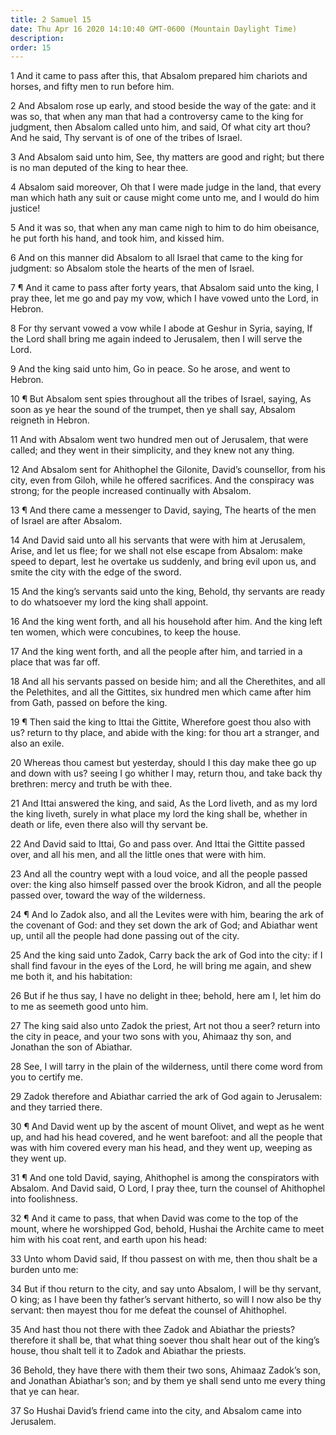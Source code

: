 ```yaml
---
title: 2 Samuel 15
date: Thu Apr 16 2020 14:10:40 GMT-0600 (Mountain Daylight Time)
description: 
order: 15
---
```


<p>
  1 And it came to pass after this, that Absalom prepared him chariots and
  horses, and fifty men to run before him.
</p>
<p>
  2 And Absalom rose up early, and stood beside the way of the gate: and it was
  so, that when any man that had a controversy came to the king for judgment,
  then Absalom called unto him, and said, Of what city art thou? And he said,
  Thy servant is of one of the tribes of Israel.
</p>
<p>
  3 And Absalom said unto him, See, thy matters are good and right; but there is
  no man deputed of the king to hear thee.
</p>
<p>
  4 Absalom said moreover, Oh that I were made judge in the land, that every man
  which hath any suit or cause might come unto me, and I would do him justice!
</p>
<p>
  5 And it was so, that when any man came nigh to him to do him obeisance, he
  put forth his hand, and took him, and kissed him.
</p>
<p>
  6 And on this manner did Absalom to all Israel that came to the king for
  judgment: so Absalom stole the hearts of the men of Israel.
</p>
<p>
  7 &#xB6; And it came to pass after forty years, that Absalom said unto the
  king, I pray thee, let me go and pay my vow, which I have vowed unto the Lord,
  in Hebron.
</p>
<p>
  8 For thy servant vowed a vow while I abode at Geshur in Syria, saying, If the
  Lord shall bring me again indeed to Jerusalem, then I will serve the Lord.
</p>
<p>
  9 And the king said unto him, Go in peace. So he arose, and went to Hebron.
</p>
<p>
  10 &#xB6; But Absalom sent spies throughout all the tribes of Israel, saying,
  As soon as ye hear the sound of the trumpet, then ye shall say, Absalom
  reigneth in Hebron.
</p>
<p>
  11 And with Absalom went two hundred men out of Jerusalem, that were called;
  and they went in their simplicity, and they knew not any thing.
</p>
<p>
  12 And Absalom sent for Ahithophel the Gilonite, David&#x2019;s counsellor,
  from his city, even from Giloh, while he offered sacrifices. And the
  conspiracy was strong; for the people increased continually with Absalom.
</p>
<p>
  13 &#xB6; And there came a messenger to David, saying, The hearts of the men
  of Israel are after Absalom.
</p>
<p>
  14 And David said unto all his servants that were with him at Jerusalem,
  Arise, and let us flee; for we shall not else escape from Absalom: make speed
  to depart, lest he overtake us suddenly, and bring evil upon us, and smite the
  city with the edge of the sword.
</p>
<p>
  15 And the king&#x2019;s servants said unto the king, Behold, thy servants are
  ready to do whatsoever my lord the king shall appoint.
</p>
<p>
  16 And the king went forth, and all his household after him. And the king left
  ten women, which were concubines, to keep the house.
</p>
<p>
  17 And the king went forth, and all the people after him, and tarried in a
  place that was far off.
</p>
<p>
  18 And all his servants passed on beside him; and all the Cherethites, and all
  the Pelethites, and all the Gittites, six hundred men which came after him
  from Gath, passed on before the king.
</p>
<p>
  19 &#xB6; Then said the king to Ittai the Gittite, Wherefore goest thou also
  with us? return to thy place, and abide with the king: for thou art a
  stranger, and also an exile.
</p>
<p>
  20 Whereas thou camest but yesterday, should I this day make thee go up and
  down with us? seeing I go whither I may, return thou, and take back thy
  brethren: mercy and truth be with thee.
</p>
<p>
  21 And Ittai answered the king, and said, As the Lord liveth, and as my lord
  the king liveth, surely in what place my lord the king shall be, whether in
  death or life, even there also will thy servant be.
</p>
<p>
  22 And David said to Ittai, Go and pass over. And Ittai the Gittite passed
  over, and all his men, and all the little ones that were with him.
</p>
<p>
  23 And all the country wept with a loud voice, and all the people passed over:
  the king also himself passed over the brook Kidron, and all the people passed
  over, toward the way of the wilderness.
</p>
<p>
  24 &#xB6; And lo Zadok also, and all the Levites were with him, bearing the
  ark of the covenant of God: and they set down the ark of God; and Abiathar
  went up, until all the people had done passing out of the city.
</p>
<p>
  25 And the king said unto Zadok, Carry back the ark of God into the city: if I
  shall find favour in the eyes of the Lord, he will bring me again, and shew me
  both it, and his habitation:
</p>
<p>
  26 But if he thus say, I have no delight in thee; behold, here am I, let him
  do to me as seemeth good unto him.
</p>
<p>
  27 The king said also unto Zadok the priest, Art not thou a seer? return into
  the city in peace, and your two sons with you, Ahimaaz thy son, and Jonathan
  the son of Abiathar.
</p>
<p>
  28 See, I will tarry in the plain of the wilderness, until there come word
  from you to certify me.
</p>
<p>
  29 Zadok therefore and Abiathar carried the ark of God again to Jerusalem: and
  they tarried there.
</p>
<p>
  30 &#xB6; And David went up by the ascent of mount Olivet, and wept as he went
  up, and had his head covered, and he went barefoot: and all the people that
  was with him covered every man his head, and they went up, weeping as they
  went up.
</p>
<p>
  31 &#xB6; And one told David, saying, Ahithophel is among the conspirators
  with Absalom. And David said, O Lord, I pray thee, turn the counsel of
  Ahithophel into foolishness.
</p>
<p>
  32 &#xB6; And it came to pass, that when David was come to the top of the
  mount, where he worshipped God, behold, Hushai the Archite came to meet him
  with his coat rent, and earth upon his head:
</p>
<p>
  33 Unto whom David said, If thou passest on with me, then thou shalt be a
  burden unto me:
</p>
<p>
  34 But if thou return to the city, and say unto Absalom, I will be thy
  servant, O king; as I have been thy father&#x2019;s servant hitherto, so will
  I now also be thy servant: then mayest thou for me defeat the counsel of
  Ahithophel.
</p>
<p>
  35 And hast thou not there with thee Zadok and Abiathar the priests? therefore
  it shall be, that what thing soever thou shalt hear out of the king&#x2019;s
  house, thou shalt tell it to Zadok and Abiathar the priests.
</p>
<p>
  36 Behold, they have there with them their two sons, Ahimaaz Zadok&#x2019;s
  son, and Jonathan Abiathar&#x2019;s son; and by them ye shall send unto me
  every thing that ye can hear.
</p>
<p>
  37 So Hushai David&#x2019;s friend came into the city, and Absalom came into
  Jerusalem.
</p>
